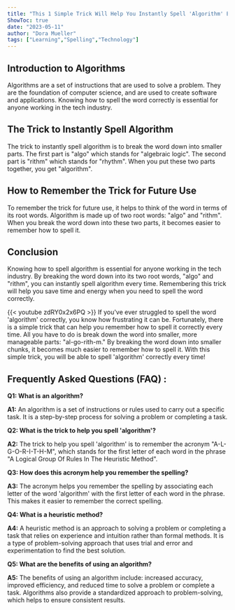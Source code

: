 ```yaml
---
title: "This 1 Simple Trick Will Help You Instantly Spell 'Algorithm' Every Time!"
ShowToc: true 
date: "2023-05-11"
author: "Dora Mueller" 
tags: ["Learning","Spelling","Technology"]
---
```

## Introduction to Algorithms

Algorithms are a set of instructions that are used to solve a problem. They are the foundation of computer science, and are used to create software and applications. Knowing how to spell the word correctly is essential for anyone working in the tech industry.

## The Trick to Instantly Spell Algorithm

The trick to instantly spell algorithm is to break the word down into smaller parts. The first part is "algo" which stands for "algebraic logic". The second part is "rithm" which stands for "rhythm". When you put these two parts together, you get "algorithm".

## How to Remember the Trick for Future Use

To remember the trick for future use, it helps to think of the word in terms of its root words. Algorithm is made up of two root words: "algo" and "rithm". When you break the word down into these two parts, it becomes easier to remember how to spell it.

## Conclusion

Knowing how to spell algorithm is essential for anyone working in the tech industry. By breaking the word down into its two root words, "algo" and "rithm", you can instantly spell algorithm every time. Remembering this trick will help you save time and energy when you need to spell the word correctly.

{{< youtube zdRY0x2x6PQ >}} 
If you've ever struggled to spell the word 'algorithm' correctly, you know how frustrating it can be. Fortunately, there is a simple trick that can help you remember how to spell it correctly every time. All you have to do is break down the word into smaller, more manageable parts: "al-go-rith-m." By breaking the word down into smaller chunks, it becomes much easier to remember how to spell it. With this simple trick, you will be able to spell 'algorithm' correctly every time!

## Frequently Asked Questions (FAQ) :
**Q1: What is an algorithm?**

**A1:** An algorithm is a set of instructions or rules used to carry out a specific task. It is a step-by-step process for solving a problem or completing a task.

**Q2: What is the trick to help you spell 'algorithm'?**

**A2:** The trick to help you spell 'algorithm' is to remember the acronym "A-L-G-O-R-I-T-H-M", which stands for the first letter of each word in the phrase "A Logical Group Of Rules In The Heuristic Method".

**Q3: How does this acronym help you remember the spelling?**

**A3:** The acronym helps you remember the spelling by associating each letter of the word 'algorithm' with the first letter of each word in the phrase. This makes it easier to remember the correct spelling.

**Q4: What is a heuristic method?**

**A4:** A heuristic method is an approach to solving a problem or completing a task that relies on experience and intuition rather than formal methods. It is a type of problem-solving approach that uses trial and error and experimentation to find the best solution.

**Q5: What are the benefits of using an algorithm?**

**A5:** The benefits of using an algorithm include: increased accuracy, improved efficiency, and reduced time to solve a problem or complete a task. Algorithms also provide a standardized approach to problem-solving, which helps to ensure consistent results.





